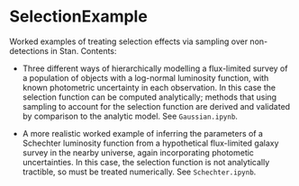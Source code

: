 # SelectionExample

Worked examples of treating selection effects via sampling over
non-detections in Stan.  Contents:

 * Three different ways of hierarchically modelling a flux-limited
   survey of a population of objects with a log-normal luminosity
   function, with known photometric uncertainty in each observation.
   In this case the selection function can be computed analytically;
   methods that using sampling to account for the selection function
   are derived and validated by comparison to the analytic model.  See
   `Gaussian.ipynb`.

 * A more realistic worked example of inferring the parameters of a
   Schechter luminosity function from a hypothetical flux-limited
   galaxy survey in the nearby universe, again incorporating
   photometic uncertainties.  In this case, the selection function is
   not analytically tractible, so must be treated numerically.  See
   `Schechter.ipynb`.
